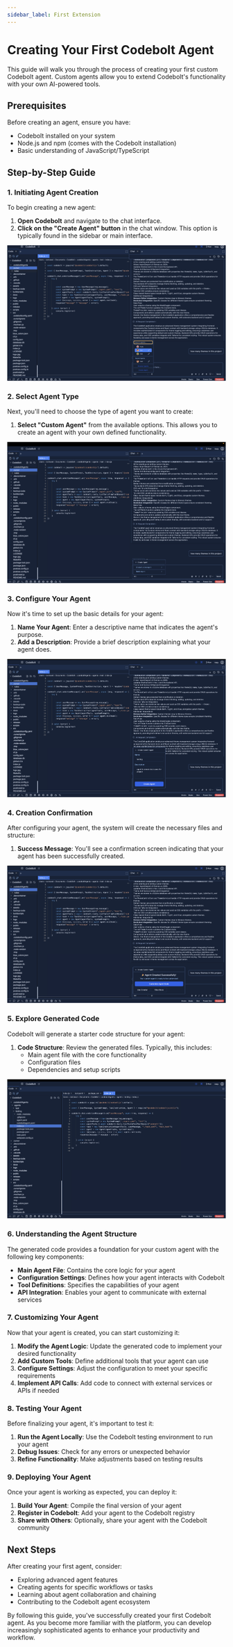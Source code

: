 ```yaml
---
sidebar_label: First Extension
---
```


# Creating Your First Codebolt Agent

This guide will walk you through the process of creating your first custom Codebolt agent. Custom agents allow you to extend Codebolt's functionality with your own AI-powered tools.

## Prerequisites

Before creating an agent, ensure you have:
- Codebolt installed on your system
- Node.js and npm (comes with the Codebolt installation)
- Basic understanding of JavaScript/TypeScript

## Step-by-Step Guide

### 1. Initiating Agent Creation

To begin creating a new agent:

1. **Open Codebolt** and navigate to the chat interface.
2. **Click on the "Create Agent" button** in the chat window. This option is typically found in the sidebar or main interface.

![In chat window click on create agent](../../../static/img/create-agent.png)

### 2. Select Agent Type

Next, you'll need to choose the type of agent you want to create:

1. **Select "Custom Agent"** from the available options. This allows you to create an agent with your own defined functionality.

![Select custom agent](../../../static/img/custom-agent.png)

### 3. Configure Your Agent

Now it's time to set up the basic details for your agent:

1. **Name Your Agent**: Enter a descriptive name that indicates the agent's purpose.
2. **Add a Description**: Provide a brief description explaining what your agent does.

![Name and description for agent](../../../static/img/agent-name.png)

### 4. Creation Confirmation

After configuring your agent, the system will create the necessary files and structure:

1. **Success Message**: You'll see a confirmation screen indicating that your agent has been successfully created.

![Success confirmation screen](../../../static/img/success.png)

### 5. Explore Generated Code

Codebolt will generate a starter code structure for your agent:

1. **Code Structure**: Review the generated files. Typically, this includes:
   - Main agent file with the core functionality
   - Configuration files
   - Dependencies and setup scripts

![Generated code structure](../../../static/img/code.png)

### 6. Understanding the Agent Structure

The generated code provides a foundation for your custom agent with the following key components:

- **Main Agent File**: Contains the core logic for your agent
- **Configuration Settings**: Defines how your agent interacts with Codebolt
- **Tool Definitions**: Specifies the capabilities of your agent
- **API Integration**: Enables your agent to communicate with external services

### 7. Customizing Your Agent

Now that your agent is created, you can start customizing it:

1. **Modify the Agent Logic**: Update the generated code to implement your desired functionality
2. **Add Custom Tools**: Define additional tools that your agent can use
3. **Configure Settings**: Adjust the configuration to meet your specific requirements
4. **Implement API Calls**: Add code to connect with external services or APIs if needed

### 8. Testing Your Agent

Before finalizing your agent, it's important to test it:

1. **Run the Agent Locally**: Use the Codebolt testing environment to run your agent
2. **Debug Issues**: Check for any errors or unexpected behavior
3. **Refine Functionality**: Make adjustments based on testing results

### 9. Deploying Your Agent

Once your agent is working as expected, you can deploy it:

1. **Build Your Agent**: Compile the final version of your agent
2. **Register in Codebolt**: Add your agent to the Codebolt registry
3. **Share with Others**: Optionally, share your agent with the Codebolt community

## Next Steps

After creating your first agent, consider:
- Exploring advanced agent features
- Creating agents for specific workflows or tasks
- Learning about agent collaboration and chaining
- Contributing to the Codebolt agent ecosystem

By following this guide, you've successfully created your first Codebolt agent. As you become more familiar with the platform, you can develop increasingly sophisticated agents to enhance your productivity and workflow.



